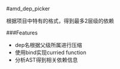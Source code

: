 #amd_dep_picker

根据项目中特有的格式，得到最多2层级的依赖

###Features

- dep名根据父级所属进行压缩
- 使用bind实现curried function
- 分析AST得到相关依赖信息

